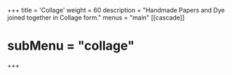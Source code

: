 +++
title = 'Collage'
weight = 60
description = "Handmade Papers and Dye joined together in Collage form."
menus = "main"
[[cascade]]
  # subMenu = "collage"
+++
